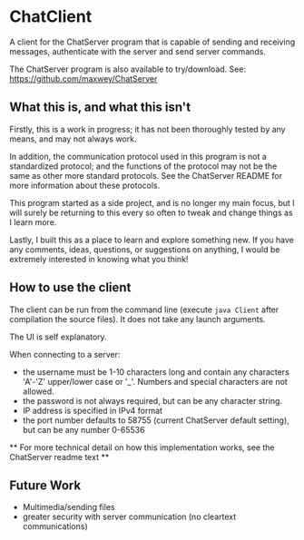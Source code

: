 # ChatClient

A client for the ChatServer program that is capable of sending and receiving messages, authenticate with the server and send server commands.

The ChatServer program is also available to try/download. See: https://github.com/maxwey/ChatServer

## What this is, and what this isn't

Firstly, this is a work in progress; it has not been thoroughly tested by any means, and may not always work.

In addition, the communication protocol used in this program is not a standardized protocol; and the functions of the protocol may not be the same as other more standard protocols. See the ChatServer README for more information about these protocols.

This program started as a side project, and is no longer my main focus, but I will surely be returning to this every so often to tweak and change things as I learn more.

Lastly, I built this as a place to learn and explore something new. If you have any comments, ideas, questions, or suggestions on anything,  I would be extremely interested in knowing what you think!

## How to use the client

The client can be run from the command line (execute `java Client` after compilation the source files). It does not take any launch arguments.

The UI is self explanatory.

When connecting to a server:
- the username must be 1-10 characters long and contain any characters 'A'-'Z' upper/lower case or '\_'. Numbers and special characters are not allowed.
- the password is not always required, but can be any character string.
- IP address is specified in IPv4 format
- the port number defaults to 58755 (current ChatServer default setting), but can be any number 0-65536


** For more technical detail on how this implementation works, see the ChatServer readme text **

## Future Work

- Multimedia/sending files
- greater security with server communication (no cleartext communications)
